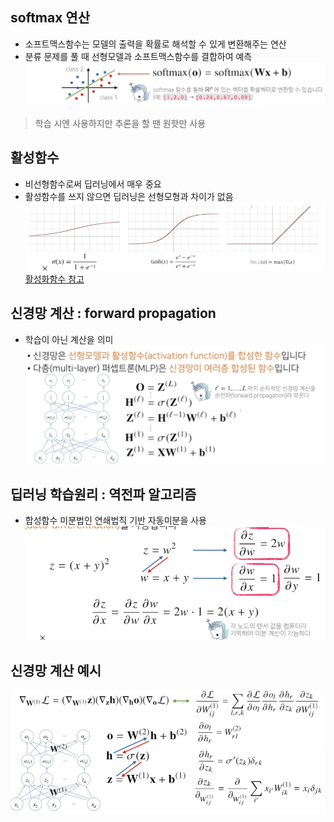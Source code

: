 ## softmax 연산
- 소프트맥스함수는 모델의 출력을 확률로 해석할 수 있게 변환해주는 연산
- 분류 문제를 풀 때 선형모델과 소프트맥스함수를 결합하여 예측
![sm](../img/softmax_1.png)
> 학습 시엔 사용하지만 추론을 할 땐 원핫만 사용 

## 활성함수
- 비선형함수로써 딥러닝에서 매우 중요
- 활성함수를 쓰지 않으면 딥러닝은 선형모형과 차이가 없음
![function](../img/activate_func.png)
[활성화함수 참고](https://heeya-stupidbutstudying.tistory.com/entry/ML-%ED%99%9C%EC%84%B1%ED%99%94-%ED%95%A8%EC%88%98Activation-Function)
## 신경망 계산 : forward propagation
- 학습이 아닌 계산을 의미
![forward](../img/forward.png)
## 딥러닝 학습원리 : 역전파 알고리즘
- 합성함수 미분법인 연쇄법칙 기반 자동미분을 사용
![auto](../img/auto_differ_1.png)

## 신경망 계산 예시
![mlp](../img/mlp_.png)